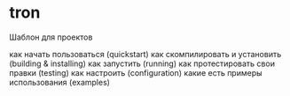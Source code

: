 # tron

Шаблон для проектов

как начать пользоваться (quickstart)
как скомпилировать и установить (building & installing)
как запустить (running)
как протестировать свои правки (testing)
как настроить (configuration)
какие есть примеры использования (examples)
